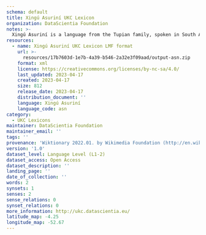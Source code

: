```yaml
---
schema: default
title: Xingú Asuriní UKC Lexicon
organization: DataScientia Foundation
notes: >-
  Xingú Asuriní is a language from the Tupian family, spoken in South America. The UKC Lexicon of Xingú Asuriní is represented as a lexico-semantic network. It consists of words, word senses, synsets, as well as sense-level and synset-level relationships.
resources:
  - name: Xingú Asuriní UKC Lexicon LMF format
    url: >-
      resources/17b7603d-1e7b-4a39-b546-2a32e3f09aad/output-asn.zip
    format: xml
    license: https://creativecommons.org/licenses/by-nc-sa/4.0/
    last_updated: 2023-04-17
    created: 2023-04-17
    size: 812
    release_date: 2023-04-17
    distribution_document: ''
    language: Xingú Asuriní
    language_code: asn
category:
  - UKC Lexicons
maintainer: DataScientia Foundation
maintainer_email: ''
tags: ''
provenance: 'Wiktionary 2022.01. by Wikimedia Foundation (http://en.wiktionary.org); Princeton WordNet 2.1 by Princeton University (https://wordnet.princeton.edu)'
version: '1.0'
dataset_level: Language Level (L1-2)
dataset_access: Open Access
dataset_description: ''
landing_page: ''
date_of_collection: ''
words: 2
synsets: 1
senses: 2
sense_relations: 0
synset_relations: 0
more_information: http://ukc.datascientia.eu/
latitude_map: -4.25
longitude_map: -52.67
---
```


